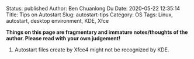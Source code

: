 Status: published
Author: Ben Chuanlong Du
Date: 2020-05-22 12:35:14
Title: Tips on Autostart
Slug: autostart-tips
Category: OS
Tags: Linux, autostart, desktop environment, KDE, Xfce

**Things on this page are fragmentary and immature notes/thoughts of the author. Please read with your own judgement!**
 

1. Autostart files create by Xfce4 might not be recognized by KDE.
